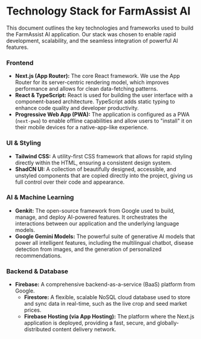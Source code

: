# Technology Stack for FarmAssist AI

This document outlines the key technologies and frameworks used to build the FarmAssist AI application. Our stack was chosen to enable rapid development, scalability, and the seamless integration of powerful AI features.

### **Frontend**

*   **Next.js (App Router):** The core React framework. We use the App Router for its server-centric rendering model, which improves performance and allows for clean data-fetching patterns.
*   **React & TypeScript:** React is used for building the user interface with a component-based architecture. TypeScript adds static typing to enhance code quality and developer productivity.
*   **Progressive Web App (PWA):** The application is configured as a PWA (`next-pwa`) to enable offline capabilities and allow users to "install" it on their mobile devices for a native-app-like experience.

### **UI & Styling**

*   **Tailwind CSS:** A utility-first CSS framework that allows for rapid styling directly within the HTML, ensuring a consistent design system.
*   **ShadCN UI:** A collection of beautifully designed, accessible, and unstyled components that are copied directly into the project, giving us full control over their code and appearance.

### **AI & Machine Learning**

*   **Genkit:** The open-source framework from Google used to build, manage, and deploy AI-powered features. It orchestrates the interactions between our application and the underlying language models.
*   **Google Gemini Models:** The powerful suite of generative AI models that power all intelligent features, including the multilingual chatbot, disease detection from images, and the generation of personalized recommendations.

### **Backend & Database**

*   **Firebase:** A comprehensive backend-as-a-service (BaaS) platform from Google.
    *   **Firestore:** A flexible, scalable NoSQL cloud database used to store and sync data in real-time, such as the live crop and seed market prices.
    *   **Firebase Hosting (via App Hosting):** The platform where the Next.js application is deployed, providing a fast, secure, and globally-distributed content delivery network.
